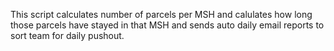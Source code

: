 This script calculates number of parcels per MSH and calulates how long those parcels have stayed in that MSH and sends auto daily email reports to sort team for daily pushout.
